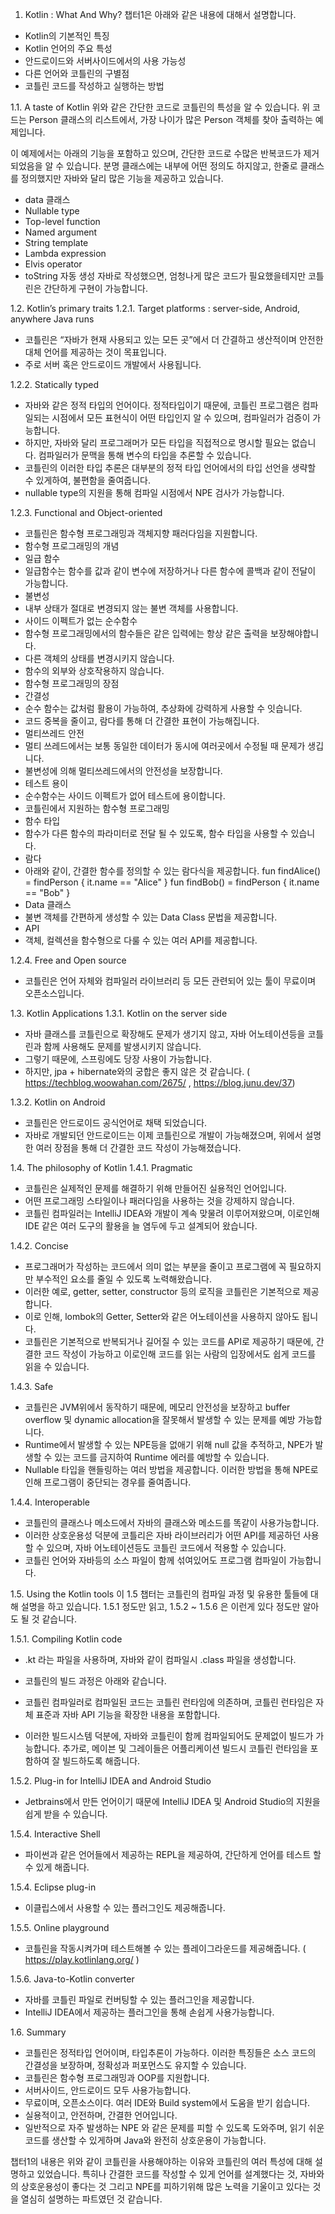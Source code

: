 1. Kotlin : What And Why?
챕터1은 아래와 같은 내용에 대해서 설명합니다.
- Kotlin의 기본적인 특징
- Kotlin 언어의 주요 특성
- 안드로이드와 서버사이드에서의 사용 가능성
- 다른 언어와 코틀린의 구별점
- 코틀린 코드를 작성하고 실행하는 방법

1.1. A taste of Kotlin
위와 같은 간단한 코드로 코틀린의 특성을 알 수 있습니다.
위 코드는 Person 클래스의 리스트에서, 가장 나이가 많은 Person 객체를 찾아 출력하는 예제입니다.

이 예제에서는 아래의 기능을 포함하고 있으며, 간단한 코드로 수많은 반복코드가 제거되었음을 알 수 있습니다.
분명 클래스에는 내부에 어떤 정의도 하지않고, 한줄로 클래스를 정의했지만 자바와 달리 많은 기능을 제공하고 있습니다.

- data 클래스
- Nullable type
- Top-level function
- Named argument
- String template
- Lambda expression
- Elvis operator
- toString 자동 생성
자바로 작성했으면, 엄청나게 많은 코드가 필요했을테지만 코틀린은 간단하게 구현이 가능합니다.

1.2. Kotlin’s primary traits
1.2.1. Target platforms : server-side, Android, anywhere Java runs
- 코틀린은 “자바가 현재 사용되고 있는 모든 곳”에서 더 간결하고 생산적이며 안전한 대체 언어를 제공하는 것이 목표입니다.
- 주로 서버 혹은 안드로이드 개발에서 사용됩니다.

1.2.2. Statically typed
- 자바와 같은 정적 타입의 언어이다. 정적타입이기 때문에, 코틀린 프로그램은 컴파일되는 시점에서 모든 표현식이 어떤 타입인지 알 수 있으며, 컴파일러가 검증이 가능합니다.
- 하지만, 자바와 달리 프로그래머가 모든 타입을 직접적으로 명시할 필요는 없습니다. 컴파일러가 문맥을 통해 변수의 타입을 추론할 수 있습니다.
- 코틀린의 이러한 타입 추론은 대부분의 정적 타입 언어에서의 타입 선언을 생략할 수 있게하여, 불편함을 줄여줍니다.
- nullable type의 지원을 통해 컴파일 시점에서 NPE 검사가 가능합니다.

1.2.3. Functional and Object-oriented
- 코틀린은 함수형 프로그래밍과 객체지향 패러다임을 지원합니다.
- 함수형 프로그래밍의 개념
 - 일급 함수
 - 일급함수는 함수를 값과 같이 변수에 저장하거나 다른 함수에 콜백과 같이 전달이 가능합니다.
 - 불변성
 - 내부 상태가 절대로 변경되지 않는 불변 객체를 사용합니다.
 - 사이드 이펙트가 없는 순수함수
 - 함수형 프로그래밍에서의 함수들은 같은 입력에는 항상 같은 출력을 보장해야합니다.
 - 다른 객체의 상태를 변경시키지 않습니다.
 - 함수의 외부와 상호작용하지 않습니다.
- 함수형 프로그래밍의 장점
 - 간결성
 - 순수 함수는 값처럼 활용이 가능하여, 추상화에 강력하게 사용할 수 잇습니다.
 - 코드 중복을 줄이고, 람다를 통해 더 간결한 표현이 가능해집니다.
 - 멀티쓰레드 안전
 - 멀티 쓰레드에서는 보통 동일한 데이터가 동시에 여러곳에서 수정될 때 문제가 생깁니다.
 - 불변성에 의해 멀티쓰레드에서의 안전성을 보장합니다.
 - 테스트 용이
 - 순수함수는 사이드 이펙트가 없어 테스트에 용이합니다.
- 코틀린에서 지원하는 함수형 프로그래밍
 - 함수 타입
 - 함수가 다른 함수의 파라미터로 전달 될 수 있도록, 함수 타입을 사용할 수 있습니다.
 - 람다
 - 아래와 같이, 간결한 함수를 정의할 수 있는 람다식을 제공합니다.
fun findAlice() = findPerson { it.name == "Alice" } 
fun findBob() = findPerson { it.name == "Bob" }
 - Data 클래스
 - 불변 객체를 간편하게 생성할 수 있는 Data Class 문법을 제공합니다.
 - API
 - 객체, 컬렉션을 함수형으로 다룰 수 있는 여러 API를 제공합니다.

1.2.4. Free and Open source
- 코틀린은 언어 자체와 컴파일러 라이브러리 등 모든 관련되어 있는 툴이 무료이며 오픈소스입니다.

1.3. Kotlin Applications
1.3.1. Kotlin on the server side
- 자바 클래스를 코틀린으로 확장해도 문제가 생기지 않고, 자바 어노테이션등을 코틀린과 함께 사용해도 문제를 발생시키지 않습니다.
- 그렇기 때문에, 스프링에도 당장 사용이 가능합니다.
 - 하지만, jpa + hibernate와의 궁합은 좋지 않은 것 같습니다. ( https://techblog.woowahan.com/2675/ , https://blog.junu.dev/37)


1.3.2. Kotlin on Android
- 코틀린은 안드로이드 공식언어로 채택 되었습니다.
- 자바로 개발되던 안드로이드는 이제 코틀린으로 개발이 가능해졌으며, 위에서 설명한 여러 장점을 통해 더 간결한 코드 작성이 가능해졌습니다.

1.4. The philosophy of Kotlin
1.4.1. Pragmatic
- 코틀린은 실제적인 문제를 해결하기 위해 만들어진 실용적인 언어입니다.
- 어떤 프로그래밍 스타일이나 패러다임을 사용하는 것을 강제하지 않습니다.
- 코틀린 컴파일러는 IntelliJ IDEA와 개발이 계속 맞물려 이루어져왔으며, 이로인해 IDE 같은 여러 도구의 활용을 늘 염두에 두고 설계되어 왔습니다.

1.4.2. Concise
- 프로그래머가 작성하는 코드에서 의미 없는 부분을 줄이고 프로그램에 꼭 필요하지만 부수적인 요소를 줄일 수 있도록 노력해왔습니다.
- 이러한 예로, getter, setter, constructor 등의 로직을 코틀린은 기본적으로 제공합니다.
 - 이로 인해, lombok의 Getter, Setter와 같은 어노테이션을 사용하지 않아도 됩니다.
- 코틀린은 기본적으로 반복되거나 길어질 수 있는 코드를 API로 제공하기 때문에, 간결한 코드 작성이 가능하고 이로인해 코드를 읽는 사람의 입장에서도 쉽게 코드를 읽을 수 있습니다.

1.4.3. Safe
- 코틀린은 JVM위에서 동작하기 때문에, 메모리 안전성을 보장하고 buffer overflow 및 dynamic allocation을 잘못해서 발생할 수 있는 문제를 예방 가능합니다.
- Runtime에서 발생할 수 있는 NPE등을 없애기 위해 null 값을 추적하고, NPE가 발생할 수 있는 코드를 금지하여 Runtime 에러를 예방할 수 있습니다.
- Nullable 타입을 핸들링하는 여러 방법을 제공합니다. 이러한 방법을 통해 NPE로 인해 프로그램이 중단되는 경우를 줄여줍니다.

1.4.4. Interoperable
- 코틀린의 클래스나 메소드에서 자바의 클래스와 메소드를 똑같이 사용가능합니다.
- 이러한 상호운용성 덕분에 코틀리은 자바 라이브러리가 어떤 API를 제공하던 사용할 수 있으며, 자바 어노테이션등도 코틀린 코드에서 적용할 수 있습니다.
- 코틀린 언어와 자바등의 소스 파일이 함께 섞여있어도 프로그램 컴파일이 가능합니다.

1.5. Using the Kotlin tools
이 1.5 챕터는 코틀린의 컴파일 과정 및 유용한 툴들에 대해 설명을 하고 있습니다. 1.5.1 정도만 읽고, 1.5.2 ~ 1.5.6 은 이런게 있다 정도만 알아도 될 것 같습니다.

1.5.1. Compiling Kotlin code
- .kt 라는 파일을 사용하며, 자바와 같이 컴파일시 .class 파일을 생성합니다.
- 코틀린의 빌드 과정은 아래와 같습니다.

- 코틀린 컴파일러로 컴파일된 코드는 코틀린 런타임에 의존하며, 코틀린 런타임은 자체 표준과 자바 API 기능을 확장한 내용을 포함합니다.
- 이러한 빌드시스템 덕분에, 자바와 코틀린이 함께 컴파일되어도 문제없이 빌드가 가능합니다. 추가로, 메이븐 및 그레이들은 어플리케이션 빌드시 코틀린 런타임을 포함하여 잘 빌드하도록 해줍니다.

1.5.2. Plug-in for IntelliJ IDEA and Android Studio
- Jetbrains에서 만든 언어이기 때문에 IntelliJ IDEA 및 Android Studio의 지원을 쉽게 받을 수 있습니다.

1.5.4. Interactive Shell
- 파이썬과 같은 언어들에서 제공하는 REPL을 제공하여, 간단하게 언어를 테스트 할 수 있게 해줍니다.

1.5.4. Eclipse plug-in
- 이클립스에서 사용할 수 있는 플러그인도 제공해줍니다.

1.5.5. Online playground
- 코틀린을 작동시켜가며 테스트해볼 수 있는 플레이그라운드를 제공해줍니다. ( https://play.kotlinlang.org/ )

1.5.6. Java-to-Kotlin converter
- 자바를 코틀린 파일로 컨버팅할 수 있는 플러그인을 제공합니다.
- IntelliJ IDEA에서 제공하는 플러그인을 통해 손쉽게 사용가능합니다.

1.6. Summary
- 코틀린은 정적타입 언어이며, 타입추론이 가능하다. 이러한 특징들은 소스 코드의 간결성을 보장하며, 정확성과 퍼포먼스도 유지할 수 있습니다.
- 코틀린은 함수형 프로그래밍과 OOP를 지원합니다.
- 서버사이드, 안드로이드 모두 사용가능합니다.
- 무료이며, 오픈소스이다. 여러 IDE와 Build system에서 도움을 받기 쉽습니다.
- 실용적이고, 안전하며, 간결한 언어입니다.
- 일반적으로 자주 발생하는 NPE 와 같은 문제를 피할 수 있도록 도와주며, 읽기 쉬운 코드를 생산할 수 있게하며 Java와 완전히 상호운용이 가능합니다.

챕터1의 내용은 위와 같이 코틀린을 사용해야하는 이유와 코틀린의 여러 특성에 대해 설명하고 있었습니다. 특히나 간결한 코드를 작성할 수 있게 언어를 설계했다는 것, 자바와의 상호운용성이 좋다는 것 그리고 NPE를 피하기위해 많은 노력을 기울이고 있다는 것을 열심히 설명하는 파트였던 것 같습니다.